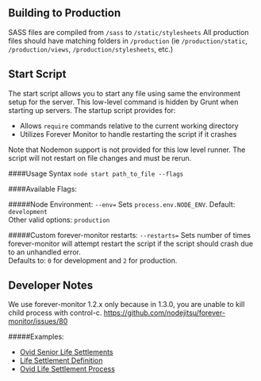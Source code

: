 Building to Production
----------------------
SASS files are compiled from `/sass` to `/static/stylesheets`
All production files should have matching folders in `/production` (ie `/production/static`, `/production/views`, `/production/stylesheets`, etc.)

Start Script
-------------
The start script allows you to start any file using same the environment setup for the server. This low-level command
is hidden by Grunt when starting up servers. The startup script provides for:

- Allows `require` commands relative to the current working directory
- Utilizes Forever Monitor to handle restarting the script if it crashes

Note that Nodemon support is not provided for this low level runner. The script will not restart on file changes and
must be rerun.

####Usage Syntax
`node start path_to_file --flags`


####Available Flags:

#####Node Environment: `--env=`
Sets `process.env.NODE_ENV`. Default: `development`<br>
Other valid options: `production`

#####Custom forever-monitor restarts: `--restarts=`
Sets number of times forever-monitor will attempt restart the script if the script should crash due to an unhandled error.<br>
Defaults to: `0` for development and `2` for production.

Developer Notes
---------------
We use forever-monitor 1.2.x only because in 1.3.0, you are unable to kill child process with control-c.
https://github.com/nodejitsu/forever-monitor/issues/80

#####Examples:
- [Ovid Senior Life Settlements](https://www.ovidlife.com)
- [Life Settlement Definition](https://www.ovidlife.com/what-is-a-life-settlement)
- [Ovid Life Settlement Process](https://www.ovidlife.com/life-settlement-process)
